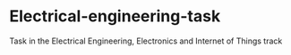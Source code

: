 # Electrical-engineering-task
Task in the Electrical Engineering, Electronics and Internet of Things track 

